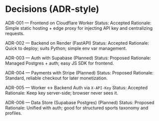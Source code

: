 # Decisions (ADR-style)

ADR-001 — Frontend on Cloudflare Worker
Status: Accepted
Rationale: Simple static hosting + edge proxy for injecting API key and centralizing requests.

ADR-002 — Backend on Render (FastAPI)
Status: Accepted
Rationale: Quick to deploy; suits Python; simple env var management.

ADR-003 — Auth with Supabase (Planned)
Status: Proposed
Rationale: Managed Postgres + auth; easy JS SDK for frontend.

ADR-004 — Payments with Stripe (Planned)
Status: Proposed
Rationale: Standard, reliable checkout for later monetization.

ADR-005 — Worker ↔ Backend Auth via `X-API-Key`
Status: Accepted
Rationale: Keep key server-side; browser never sees it.

ADR-006 — Data Store (Supabase Postgres) (Planned)
Status: Proposed
Rationale: Unified with auth; good for structured sports taxonomy and profiles.
